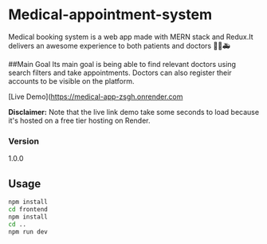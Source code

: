 # Medical-appointment-system
Medical booking system is a web app made with MERN stack and Redux.It delivers an awesome experience to both patients and doctors 👨‍⚕️🚑

##Main Goal
Its main goal is being able to find relevant doctors using search filters and take appointments. Doctors can also register their accounts to be visible on the platform.


[Live Demo](https://medical-app-zsgh.onrender.com

**Disclaimer:** 
Note that the live link demo take some seconds to load because it's hosted on a free tier hosting on Render.


### Version

1.0.0

## Usage

```bash
npm install
cd frontend
npm install
cd ..
npm run dev

```


